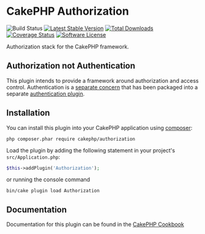 # CakePHP Authorization

![Build Status](https://github.com/cakephp/authorization/actions/workflows/ci.yml/badge.svg?branch=master)
[![Latest Stable Version](https://img.shields.io/github/v/release/cakephp/authorization?sort=semver&style=flat-square)](https://packagist.org/packages/cakephp/authorization)
[![Total Downloads](https://img.shields.io/packagist/dt/cakephp/authorization?style=flat-square)](https://packagist.org/packages/cakephp/authorization/stats)
[![Coverage Status](https://img.shields.io/codecov/c/github/cakephp/authorization.svg?style=flat-square)](https://codecov.io/github/cakephp/authorization)
[![Software License](https://img.shields.io/badge/license-MIT-brightgreen.svg?style=flat-square)](LICENSE)

Authorization stack for the CakePHP framework.

## Authorization not Authentication

This plugin intends to provide a framework around authorization and access
control. Authentication is a [separate
concern](https://en.wikipedia.org/wiki/Separation_of_concerns) that has been
packaged into a separate [authentication plugin](https://github.com/cakephp/authentication).

## Installation

You can install this plugin into your CakePHP application using
[composer](https://getcomposer.org):

```
php composer.phar require cakephp/authorization
```

Load the plugin by adding the following statement in your project's
`src/Application.php`:
```php
$this->addPlugin('Authorization');
```
or running the console command
```
bin/cake plugin load Authorization
```

## Documentation

Documentation for this plugin can be found in the [CakePHP
Cookbook](https://book.cakephp.org/authorization/3/en/)
